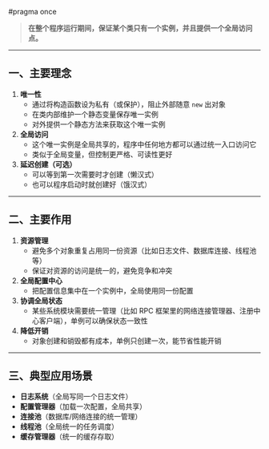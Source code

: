 #pragma once

> **在整个程序运行期间，保证某个类只有一个实例，并且提供一个全局访问点。**

------

## **一、主要理念**

1. **唯一性**
   - 通过将构造函数设为私有（或保护），阻止外部随意 `new` 出对象
   - 在类内部维护一个静态变量保存唯一实例
   - 对外提供一个静态方法来获取这个唯一实例
2. **全局访问**
   - 这个唯一实例是全局共享的，程序中任何地方都可以通过统一入口访问它
   - 类似于全局变量，但控制更严格、可读性更好
3. **延迟创建（可选）**
   - 可以等到第一次需要时才创建（懒汉式）
   - 也可以程序启动时就创建好（饿汉式）

------

## **二、主要作用**

1. **资源管理**
   - 避免多个对象重复占用同一份资源（比如日志文件、数据库连接、线程池等）
   - 保证对资源的访问是统一的，避免竞争和冲突
2. **全局配置中心**
   - 把配置信息集中在一个实例中，全局使用同一份配置
3. **协调全局状态**
   - 某些系统模块需要统一管理（比如 RPC 框架里的网络连接管理器、注册中心客户端），单例可以确保状态一致性
4. **降低开销**
   - 对象创建和销毁都有成本，单例只创建一次，能节省性能开销

------

## **三、典型应用场景**

- **日志系统**（全局写同一个日志文件）
- **配置管理器**（加载一次配置，全局共享）
- **连接池**（数据库/网络连接的统一管理）
- **线程池**（全局统一的任务调度）
- **缓存管理器**（统一的缓存存取）
